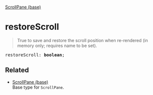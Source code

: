 [ScrollPane (base)](ScrollPane_base.md)

# restoreScroll

> True to save and restore the scroll position when re-rendered (in memory only; requires name to be set).

<pre class="docgen_signature">restoreScroll: <b>boolean</b>;</pre>

## Related

- [<!--{ref:type}-->ScrollPane (base)](ScrollPane_base.md) \
    Base type for `ScrollPane`.
